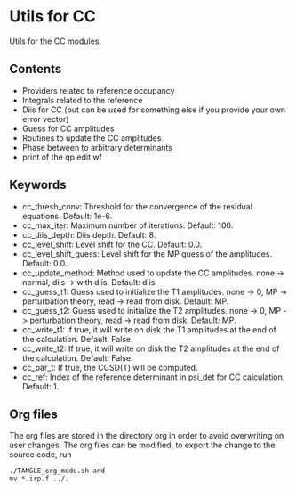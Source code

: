 # Utils for CC

Utils for the CC modules.

## Contents
- Providers related to reference occupancy
- Integrals related to the reference
- Diis for CC (but can be used for something else if you provide your own error vector)
- Guess for CC amplitudes
- Routines to update the CC amplitudes
- Phase between to arbitrary determinants
- print of the qp edit wf

## Keywords
- cc_thresh_conv: Threshold for the convergence of the residual equations. Default: 1e-6.
- cc_max_iter: Maximum number of iterations. Default: 100.
- cc_diis_depth: Diis depth. Default: 8.
- cc_level_shift: Level shift for the CC. Default: 0.0.
- cc_level_shift_guess: Level shift for the MP guess of the amplitudes. Default: 0.0.
- cc_update_method: Method used to update the CC amplitudes. none -> normal, diis -> with diis. Default: diis.
- cc_guess_t1: Guess used to initialize the T1 amplitudes. none -> 0, MP -> perturbation theory, read -> read from disk. Default: MP.
- cc_guess_t2: Guess used to initialize the T2 amplitudes. none -> 0, MP -> perturbation theory, read -> read from disk. Default: MP.
- cc_write_t1: If true, it will write on disk the T1 amplitudes at the end of the calculation. Default: False.
- cc_write_t2: If true, it will write on disk the T2 amplitudes at the end of the calculation. Default: False.
- cc_par_t: If true, the CCSD(T) will be computed.
- cc_ref: Index of the reference determinant in psi_det for CC calculation. Default: 1.

## Org files
The org files are stored in the directory org in order to avoid overwriting on user changes.
The org files can be modified, to export the change to the source code, run
```
./TANGLE_org_mode.sh and 
mv *.irp.f ../.
```
